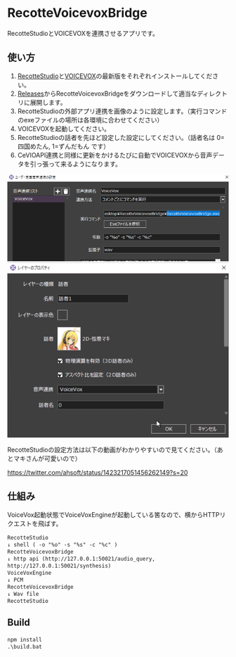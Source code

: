 # RecotteVoicevoxBridge

RecotteStudioとVOICEVOXを連携させるアプリです。

## 使い方

1. [RecotteStudio](https://www.ah-soft.com/rs/updates/)と[VOICEVOX](https://voicevox.hiroshiba.jp/)の最新版をそれぞれインストールしてください。
1. [Releases](https://github.com/wallstudio/RecotteVoicevoxBridge/releases)からRecotteVoicevoxBridgeをダウンロードして適当なディレクトリに展開します。
1. RecotteStudioの外部アプリ連携を画像のように設定します。（実行コマンドのexeファイルの場所は各環境に合わせてください）
1. VOICEVOXを起動してください。
1. RecotteStudioの話者を先ほど設定した設定にしてください。（話者名は 0=四国めたん, 1=ずんだもん です）
1. CeVIOAPI連携と同様に更新をかけるたびに自動でVOICEVOXから音声データを引っ張って来るようになります。

![image](img/config1.png)
![image](img/config2.png)

RecotteStudioの設定方法は以下の動画がわかりやすいので見てください。（あとマキさんが可愛いので）  

https://twitter.com/ahsoft/status/1423217051456262149?s=20


## 仕組み

VoiceVox起動状態でVoiceVoxEngineが起動している筈なので、横からHTTPリクエストを飛ばす。


```
RecotteStudio
↓ shell ( -o "%o" -s "%s" -c "%c" )
RecotteVoicevoxBridge
↓ http api (http://127.0.0.1:50021/audio_query, http://127.0.0.1:50021/synthesis)
VoiceVoxEngine
↓ PCM
RecotteVoicevoxBridge
↓ Wav file
RecotteStudio
```

## Build

```
npm install
.\build.bat
```

